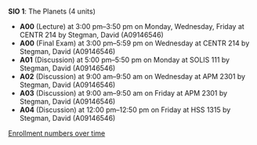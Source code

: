 **SIO 1**: The Planets (4 units)

- **A00** (Lecture) at 3:00 pm–3:50 pm on Monday, Wednesday, Friday at CENTR 214 by Stegman, David (A09146546)
- **A00** (Final Exam) at 3:00 pm–5:59 pm on Wednesday at CENTR 214 by Stegman, David (A09146546)
- **A01** (Discussion) at 5:00 pm–5:50 pm on Monday at SOLIS 111 by Stegman, David (A09146546)
- **A02** (Discussion) at 9:00 am–9:50 am on Wednesday at APM 2301 by Stegman, David (A09146546)
- **A03** (Discussion) at 9:00 am–9:50 am on Friday at APM 2301 by Stegman, David (A09146546)
- **A04** (Discussion) at 12:00 pm–12:50 pm on Friday at HSS 1315 by Stegman, David (A09146546)

[Enrollment numbers over time](./SIO1.tsv)
